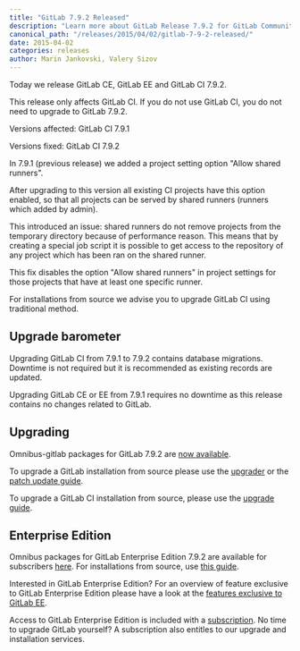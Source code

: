 ```yaml
---
title: "GitLab 7.9.2 Released"
description: "Learn more about GitLab Release 7.9.2 for GitLab Community Edition (CE) and Enterprise Edition (EE)"
canonical_path: "/releases/2015/04/02/gitlab-7-9-2-released/"
date: 2015-04-02
categories: releases
author: Marin Jankovski, Valery Sizov
---
```


Today we release GitLab CE, GitLab EE and GitLab CI 7.9.2.

This release only affects GitLab CI. If you do not use GitLab CI, you do not need to upgrade to GitLab 7.9.2.

Versions affected: GitLab CI 7.9.1

Versions fixed: GitLab CI 7.9.2

In 7.9.1 (previous release) we added a project setting option "Allow shared runners".

After upgrading to this version all existing CI projects have this option enabled, so that all projects can be served by shared runners (runners which added by admin).

This introduced an issue: shared runners do not remove projects from the temporary directory because of performance reason. This means that by creating a special job script it is possible to get access to the repository of any project which has been ran on the shared runner.

This fix disables the option "Allow shared runners" in project settings for those projects that have at least one specific runner.

For installations from source we advise you to upgrade GitLab CI using traditional method.


<!-- more -->

## Upgrade barometer

Upgrading GitLab CI from 7.9.1 to 7.9.2 contains database migrations. Downtime is not required but it is recommended as existing records are updated.

Upgrading GitLab CE or EE from 7.9.1 requires no downtime as this release contains no changes related to GitLab.

## Upgrading

Omnibus-gitlab packages for GitLab 7.9.2 are [now available](/install/).

To upgrade a GitLab installation from source please use the
[upgrader](http://doc.gitlab.com/ce/update/upgrader.html) or the [patch update
guide](http://doc.gitlab.com/ce/update/patch_versions.html).

To upgrade a GitLab CI installation from source, please use the [upgrade guide](https://gitlab.com/gitlab-org/gitlab-ci/blob/master/doc/update/patch_versions.md).

## Enterprise Edition

Omnibus packages for GitLab Enterprise Edition 7.9.2 are available for subscribers [here](https://gitlab.com/subscribers/gitlab-ee/blob/master/doc/install/packages.md). For installations from source, use [this guide](https://gitlab.com/subscribers/gitlab-ee/blob/master/doc/update/patch_versions.md).

Interested in GitLab Enterprise Edition?
For an overview of feature exclusive to GitLab Enterprise Edition please have a look at the [features exclusive to GitLab EE](/features/#enterprise).

Access to GitLab Enterprise Edition is included with a [subscription](/pricing/).
No time to upgrade GitLab yourself?
A subscription also entitles to our upgrade and installation services.

